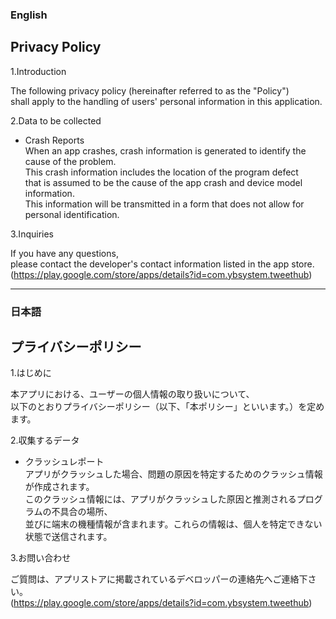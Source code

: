 ### English

## Privacy Policy

1.Introduction

The following privacy policy (hereinafter referred to as the "Policy")  
shall apply to the handling of users' personal information in this application.

2.Data to be collected
- Crash Reports  
When an app crashes, crash information is generated to identify the cause of the problem.  
This crash information includes the location of the program defect  
that is assumed to be the cause of the app crash and device model information.  
This information will be transmitted in a form that does not allow for personal identification.

3.Inquiries  

If you have any questions,  
please contact the developer's contact information listed in the app store.  
(https://play.google.com/store/apps/details?id=com.ybsystem.tweethub)

---

### 日本語

## プライバシーポリシー

1.はじめに

本アプリにおける、ユーザーの個人情報の取り扱いについて、  
以下のとおりプライバシーポリシー（以下、「本ポリシー」といいます。）を定めます。

2.収集するデータ
- クラッシュレポート  
アプリがクラッシュした場合、問題の原因を特定するためのクラッシュ情報が作成されます。  
このクラッシュ情報には、アプリがクラッシュした原因と推測されるプログラムの不具合の場所、  
並びに端末の機種情報が含まれます。これらの情報は、個人を特定できない状態で送信されます。

3.お問い合わせ  

ご質問は、アプリストアに掲載されているデベロッパーの連絡先へご連絡下さい。  
(https://play.google.com/store/apps/details?id=com.ybsystem.tweethub)
